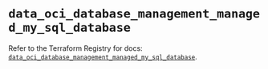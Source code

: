 # `data_oci_database_management_managed_my_sql_database`

Refer to the Terraform Registry for docs: [`data_oci_database_management_managed_my_sql_database`](https://registry.terraform.io/providers/oracle/oci/6.18.0/docs/data-sources/database_management_managed_my_sql_database).
